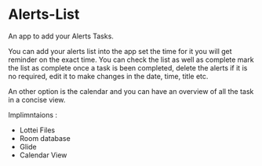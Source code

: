 # Alerts-List
An app to add your Alerts Tasks. 

You can add your alerts list into the app set the time for it you will get reminder on the exact time. You can check the list as well as complete mark the list as complete once a task is been completed, delete the alerts if it is no required, edit it to make changes in the date, time, title etc. 

An other option is the calendar and you can have an overview of all the task in a concise view.


Implimntaions :

- Lottei Files
- Room database
- Glide
- Calendar View
